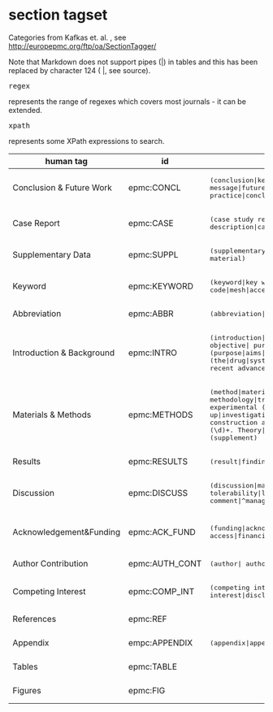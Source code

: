 # section tagset

Categories from Kafkas et. al. , see http://europepmc.org/ftp/oa/SectionTagger/ 

Note that Markdown does not support pipes (|) in tables and this has been replaced by character 124 ( &#124;, see source). <pre>regex</pre> represents the range of regexes which covers most journals - it can be extended. <pre>xpath</pre> represents some XPath expressions to search.


| human tag       | id          | regex    | xpath     | comments |
| --------------- | ----------- | -------- | --------- | -------- |
| Conclusion & Future Work | epmc:CONCL |	<pre>(conclusion&#124;key message&#124;future&#124;summary&#124;recommendation&#124;implications for clinical practice&#124;concluding remark)</pre> |  | |
| Case Report	| epmc:CASE | <pre>(case study report&#124;case report&#124;case presentation&#124;case description&#124;case summary&#124;case history&#124; (\d)+\. case&#124;^ case (\d)+$&#124;^case$&#124;^cases$)</pre> |  |  |
| Supplementary Data	| epmc:SUPPL | <pre>(supplementary&#124;supporting information&#124;supplemental&#124;web extra material)</pre> | <pre>footnote[contains.,'supplementary']</pre> | |
| Keyword	| epmc:KEYWORD |<pre>(keyword&#124;key word&#124;key term&#124;index&#124;ocis code&#124;mesh&#124;accession&#124;search term)</pre>	|  |  |
| Abbreviation	| epmc:ABBR |  <pre>(abbreviation&#124;glossary)</pre> | <pre>//glossary</pre> | | |
| Introduction & Background	| epmc:INTRO |<pre>(introduction&#124;background&#124;related literature&#124;literature review&#124; objective&#124; purpose of this study&#124;study (purpose&#124;aim&#124;aims))&#124; (\d)+. (purpose&#124;aims&#124;aim)&#124;(aims&#124;aim&#124;purpose) of the study) &#124; (the&#124;drug&#124;systematic&#124;book) review&#124;review of literature&#124;related work&#124; recent advance)&#124;(^aim$&#124;^aims$&#124;^purpose$&#124;^purposes$&#124;^purpose/aim$&#124; ^purpose of study$&#124;^review$&#124;^reviews$&#124;^minireview$)</pre> | | |
| Materials & Methods	| epmc:METHODS | <pre>(method&#124;material&#124;experimental procedure&#124;implementation&#124; methodology&#124;treatment&#124;statistical analysis&#124;(\d)+. Experimental&#124; experimental (section&#124;evaluation&#124;design&#124;approach&#124;protocol&#124;setting&#124;set up&#124;investigation&#124;detail&#124;part&#124;pespective&#124;tool)&#124;study protocol&#124; construction and content&#124;experiment (\d)+&#124;analysis&#124;utility&#124;design&#124; (\d)+\. Theory&#124;theory and&#124;theory of)&#124; (^experiments$&#124;^experimental$&#124;^the study$&#124;^(\d)+. the study$&#124; ^protocol$&#124;^protocols$&#124;^theory$) AND NOT (supplement) </pre>| | |
| Results	| epmc:RESULTS | <pre>(result&#124;finding&#124;diagnosis)</pre> | | |
| Discussion	| epmc:DISCUSS | <pre>(discussion&#124;management of&#124;(\d)+. management&#124;safety and tolerability&#124;limitations&#124;perspective&#124;commentary&#124;(\d)+. comment&#124;^management$&#124;^comment$&#124;^comments$)</pre> | | |
| Acknowledgement&Funding	| epmc:ACK_FUND |  <pre>(funding&#124;acknowledgment&#124;acknowledgement&#124;acknowledgement&#124;acknowlegement&#124;open access&#124;financial support&#124;grant&#124;author note) </pre> | <pre>ack&#124;footnote[contains(."financial disclosure" or contains(.,"support") or contains(.,"fund") or contains(.,"grant") or contains(.,"thank")]</pre> | |
| Author Contribution | epmc:AUTH_CONT |	<pre>(author&#124; authors'&#124; author's) contribution</pre> | <pre>//footnote[@fn-type='con']</pre> | |
| Competing Interest	| epmc:COMP_INT|  <pre>(competing interest&#124;(conflict&#124;conflicts) of interest&#124;disclosure&#124;declaration)</pre> | <pre>footnote[@fn-type='conflict']</pre> | |
| References	| epmc:REF  | | <pre>//ref-list</pre> | |
| Appendix	| empc:APPENDIX | <pre>(appendix&#124;appendices)</pre> | | |
| Tables	| epmc:TABLE| | <pre>//table-wrap</pre> | | 
| Figures	| epmc:FIG  | | <pre>//fig</pre> | |




